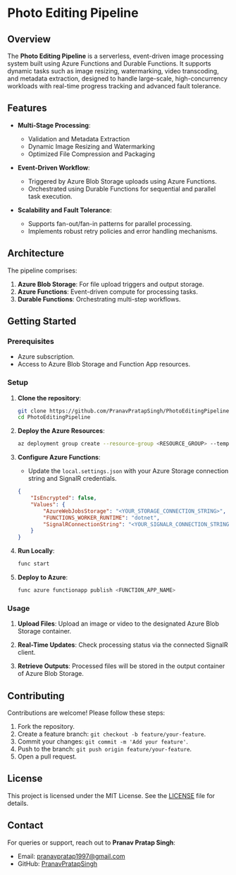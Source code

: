 # Photo Editing Pipeline

## Overview

The **Photo Editing Pipeline** is a serverless, event-driven image processing system built using Azure Functions and Durable Functions. It supports dynamic tasks such as image resizing, watermarking, video transcoding, and metadata extraction, designed to handle large-scale, high-concurrency workloads with real-time progress tracking and advanced fault tolerance.

## Features

- **Multi-Stage Processing**: 
  - Validation and Metadata Extraction
  - Dynamic Image Resizing and Watermarking
  - Optimized File Compression and Packaging

- **Event-Driven Workflow**:
  - Triggered by Azure Blob Storage uploads using Azure Functions.
  - Orchestrated using Durable Functions for sequential and parallel task execution.

- **Scalability and Fault Tolerance**:
  - Supports fan-out/fan-in patterns for parallel processing.
  - Implements robust retry policies and error handling mechanisms.


## Architecture

The pipeline comprises:
1. **Azure Blob Storage**: For file upload triggers and output storage.
2. **Azure Functions**: Event-driven compute for processing tasks.
3. **Durable Functions**: Orchestrating multi-step workflows.


## Getting Started

### Prerequisites
- Azure subscription.
- Access to Azure Blob Storage and Function App resources.

### Setup
1. **Clone the repository**:
   ```bash
   git clone https://github.com/PranavPratapSingh/PhotoEditingPipeline.git
   cd PhotoEditingPipeline
   ```

2. **Deploy the Azure Resources**:
   ```bash
   az deployment group create --resource-group <RESOURCE_GROUP> --template-file template.json
   ```

3. **Configure Azure Functions**:
   - Update the `local.settings.json` with your Azure Storage connection string and SignalR credentials.
   ```json
   {
       "IsEncrypted": false,
       "Values": {
           "AzureWebJobsStorage": "<YOUR_STORAGE_CONNECTION_STRING>",
           "FUNCTIONS_WORKER_RUNTIME": "dotnet",
           "SignalRConnectionString": "<YOUR_SIGNALR_CONNECTION_STRING>"
       }
   }
   ```

4. **Run Locally**:
   ```bash
   func start
   ```

5. **Deploy to Azure**:
   ```bash
   func azure functionapp publish <FUNCTION_APP_NAME>
   ```

### Usage
1. **Upload Files**:
   Upload an image or video to the designated Azure Blob Storage container.

2. **Real-Time Updates**:
   Check processing status via the connected SignalR client.

3. **Retrieve Outputs**:
   Processed files will be stored in the output container of Azure Blob Storage.

## Contributing

Contributions are welcome! Please follow these steps:
1. Fork the repository.
2. Create a feature branch: `git checkout -b feature/your-feature`.
3. Commit your changes: `git commit -m 'Add your feature'`.
4. Push to the branch: `git push origin feature/your-feature`.
5. Open a pull request.

## License

This project is licensed under the MIT License. See the [LICENSE](LICENSE) file for details.

## Contact

For queries or support, reach out to **Pranav Pratap Singh**:
- Email: [pranavpratap1997@gmail.com](mailto:pranavpratap1997@gmail.com)
- GitHub: [PranavPratapSingh](https://github.com/PranavPratapSingh)
